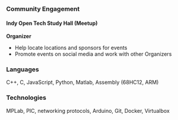 <div class="sidebar col-xs-4">

### Community Engagement

#### Indy Open Tech Study Hall (Meetup)
**Organizer**

* Help locate locations and sponsors for events
* Promote events on social media and work with other Organizers

### Languages

C++, C, JavaScript, Python, Matlab, Assembly (68HC12, ARM)

### Technologies

MPLab, PIC, networking protocols, Arduino, Git, Docker, Virtualbox

</div>
</div>
</div>
